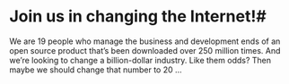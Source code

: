 # Join us in changing the Internet!#

We are 19 people who manage the business and development ends of an open source product that’s been downloaded over 250 million times. And we’re looking to change a billion-dollar industry. Like them odds? Then maybe we should change that number to 20 …
